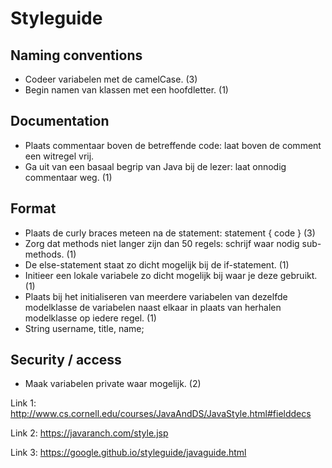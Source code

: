 # Styleguide

## Naming conventions
- Codeer variabelen met de camelCase. (3)
- Begin namen van klassen met een hoofdletter. (1)

## Documentation
- Plaats commentaar boven de betreffende code: laat boven de comment een witregel vrij.
- Ga uit van een basaal begrip van Java bij de lezer: laat onnodig commentaar weg. (1)

## Format
- Plaats de curly braces meteen na de statement:
     statement {
         code
	 } (3)
- Zorg dat methods niet langer zijn dan 50 regels: schrijf waar nodig sub-methods. (1)
- De else-statement staat zo dicht mogelijk bij de if-statement. (1)
- Initieer een lokale variabele zo dicht mogelijk bij waar je deze gebruikt. (1)
- Plaats bij het initialiseren van meerdere variabelen van dezelfde modelklasse de variabelen naast elkaar in plaats van herhalen modelklasse op iedere regel. (1)
- String username, title, name;

## Security / access
- Maak variabelen private waar mogelijk. (2)


Link 1: http://www.cs.cornell.edu/courses/JavaAndDS/JavaStyle.html#fielddecs

Link 2: https://javaranch.com/style.jsp

Link 3: https://google.github.io/styleguide/javaguide.html